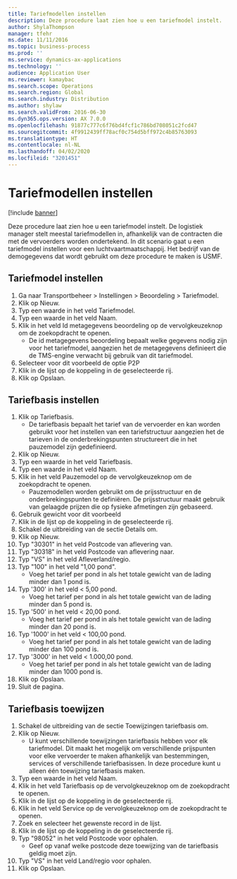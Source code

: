 ```yaml
---
title: Tariefmodellen instellen
description: Deze procedure laat zien hoe u een tariefmodel instelt.
author: ShylaThompson
manager: tfehr
ms.date: 11/11/2016
ms.topic: business-process
ms.prod: ''
ms.service: dynamics-ax-applications
ms.technology: ''
audience: Application User
ms.reviewer: kamaybac
ms.search.scope: Operations
ms.search.region: Global
ms.search.industry: Distribution
ms.author: shylaw
ms.search.validFrom: 2016-06-30
ms.dyn365.ops.version: AX 7.0.0
ms.openlocfilehash: 91877c777c6f76bd4fcf1c786bd708051c2fcd47
ms.sourcegitcommit: 4f9912439ff78acf0c754d5bff972c4b85763093
ms.translationtype: HT
ms.contentlocale: nl-NL
ms.lasthandoff: 04/02/2020
ms.locfileid: "3201451"
---
```

# <a name="set-up-rate-masters"></a>Tariefmodellen instellen

[!include [banner](../../includes/banner.md)]

Deze procedure laat zien hoe u een tariefmodel instelt. De logistiek manager stelt meestal tariefmodellen in, afhankelijk van de contracten die met de vervoerders worden ondertekend. In dit scenario gaat u een tariefmodel instellen voor een luchtvaartmaatschappij. Het bedrijf van de demogegevens dat wordt gebruikt om deze procedure te maken is USMF.


## <a name="set-up-rate-master"></a>Tariefmodel instellen
1. Ga naar Transportbeheer > Instellingen > Beoordeling > Tariefmodel.
2. Klik op Nieuw.
3. Typ een waarde in het veld Tariefmodel.
4. Typ een waarde in het veld Naam.
5. Klik in het veld Id metagegevens beoordeling op de vervolgkeuzeknop om de zoekopdracht te openen.
    * De id metagegevens beoordeling bepaalt welke gegevens nodig zijn voor het tariefmodel, aangezien het de metagegevens definieert die de TMS-engine verwacht bij gebruik van dit tariefmodel.  
6. Selecteer voor dit voorbeeld de optie P2P
7. Klik in de lijst op de koppeling in de geselecteerde rij.
8. Klik op Opslaan.

## <a name="set-up-rate-base"></a>Tariefbasis instellen
1. Klik op Tariefbasis.
    * De tariefbasis bepaalt het tarief van de vervoerder en kan worden gebruikt voor het instellen van een tariefstructuur aangezien het de tarieven in de onderbrekingspunten structureert die in het pauzemodel zijn gedefinieerd.  
2. Klik op Nieuw.
3. Typ een waarde in het veld Tariefbasis.
4. Typ een waarde in het veld Naam.
5. Klik in het veld Pauzemodel op de vervolgkeuzeknop om de zoekopdracht te openen.
    * Pauzemodellen worden gebruikt om de prijsstructuur en de onderbrekingspunten te definiëren. De prijsstructuur maakt gebruik van gelaagde prijzen die op fysieke afmetingen zijn gebaseerd.  
6. Gebruik gewicht voor dit voorbeeld
7. Klik in de lijst op de koppeling in de geselecteerde rij.
8. Schakel de uitbreiding van de sectie Details om.
9. Klik op Nieuw.
10. Typ "30301" in het veld Postcode van aflevering van.
11. Typ "30318" in het veld Postcode van aflevering naar.
12. Typ "VS" in het veld Afleverland/regio.
13. Typ "100" in het veld "1,00 pond".
    * Voeg het tarief per pond in als het totale gewicht van de lading minder dan 1 pond is.  
14. Typ '300' in het veld < 5,00 pond.
    * Voeg het tarief per pond in als het totale gewicht van de lading minder dan 5 pond is.  
15. Typ '500' in het veld < 20,00 pond.
    * Voeg het tarief per pond in als het totale gewicht van de lading minder dan 20 pond is.  
16. Typ '1000' in het veld < 100,00 pond.
    * Voeg het tarief per pond in als het totale gewicht van de lading minder dan 100 pond is.  
17. Typ '3000' in het veld < 1.000,00 pond.
    * Voeg het tarief per pond in als het totale gewicht van de lading minder dan 1000 pond is.  
18. Klik op Opslaan.
19. Sluit de pagina.

## <a name="assign-rate-base"></a>Tariefbasis toewijzen
1. Schakel de uitbreiding van de sectie Toewijzingen tariefbasis om.
2. Klik op Nieuw.
    * U kunt verschillende toewijzingen tariefbasis hebben voor elk tariefmodel. Dit maakt het mogelijk om verschillende prijspunten voor elke vervoerder te maken afhankelijk van bestemmingen, services of verschillende tariefbasissen. In deze procedure kunt u alleen één toewijzing tariefbasis maken.  
3. Typ een waarde in het veld Naam.
4. Klik in het veld Tariefbasis op de vervolgkeuzeknop om de zoekopdracht te openen.
5. Klik in de lijst op de koppeling in de geselecteerde rij.
6. Klik in het veld Service op de vervolgkeuzeknop om de zoekopdracht te openen.
7. Zoek en selecteer het gewenste record in de lijst.
8. Klik in de lijst op de koppeling in de geselecteerde rij.
9. Typ "98052" in het veld Postcode voor ophalen.
    * Geef op vanaf welke postcode deze toewijzing van de tariefbasis geldig moet zijn.    
10. Typ "VS" in het veld Land/regio voor ophalen.
11. Klik op Opslaan.

